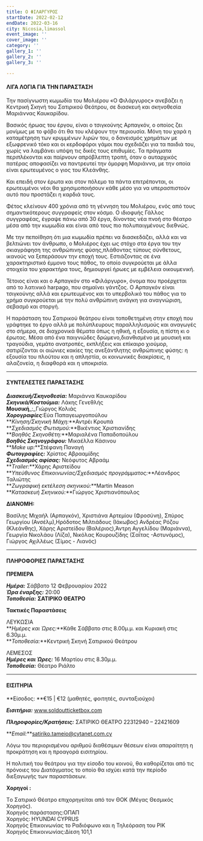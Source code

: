 ```yaml
---
title: Ο ΦΙΛΑΡΓΥΡΟΣ
startDate: 2022-02-12
endDate: 2022-03-16
city: Nicosia,limassol
event_image: ''
cover_image: ''
category: ''
gallery_1: ''
gallery_2: ''
gallery_3: ''

---
```

#### ΛΙΓΑ ΛΟΓΙΑ ΓΙΑ ΤΗΝ ΠΑΡΑΣΤΑΣΗ

Την πασίγνωστη κωμωδία του Μολιέρου «Ο Φιλάργυρος» ανεβάζει η Κεντρική Σκηνή του Σατιρικού Θεάτρου, σε διασκευή και σκηνοθεσία Μαριάννας Καυκαρίδου.

Βασικός ήρωας του έργου, είναι ο τσιγκούνης Αρπαγκόν, ο οποίος ζει μονίμως με το φόβο ότι θα του κλέψουν την περιουσία. Μόνη του χαρά η καταμέτρηση των κρυμμένων λιρών του, ο δανεισμός χρημάτων με εξωφρενικό τόκο και οι κερδοφόροι γάμοι που σχεδιάζει για τα παιδιά του, χωρίς να λαμβάνει υπόψη τις δικές τους επιθυμίες. Τα πράγματα περιπλέκονται και παίρνουν απρόβλεπτη τροπή, όταν ο αυταρχικός πατέρας αποφασίζει να παντρευτεί την όμορφη Μαριάννα, με την οποία είναι ερωτευμένος ο γιος του Κλεάνθης.

Και επειδή στον έρωτα και στον πόλεμο τα πάντα επιτρέπονται, οι ερωτευμένοι νέοι θα χρησιμοποιήσουν κάθε μέσο για να υπερασπιστούν αυτό που προστάζει η καρδιά τους.

Φέτος κλείνουν 400 χρόνια από τη γέννηση του Μολιέρου, ενός από τους σημαντικότερους συγγραφείς στον κόσμο. Ο ιδιοφυής Γάλλος συγγραφέας, έγραψε πάνω από 30 έργα, δίνοντας νέα πνοή στο θέατρο μέσα από την κωμωδία και είναι από τους πιο πολυπαιγμένους διεθνώς.

Με την πεποίθηση ότι μια κωμωδία πρέπει να διασκεδάζει, αλλά και να βελτιώνει τον άνθρωπο, ο Μολιέρος έχει ως στόχο στα έργα του την σκιαγράφηση της ανθρώπινης φύσης,πλάθοντας τύπους σύνθετους, ικανούς να ξεπεράσουν την εποχή τους. Εστιάζοντας σε ένα χαρακτηριστικό έμμονο τους πάθος, το οποίο συγκρούεται με άλλα στοιχεία του χαρακτήρα τους, δημιουργεί ήρωες με εμβέλεια οικουμενική.

Τέτοιος είναι και ο Αρπαγκόν στο «Φιλάργυρο», όνομα που προέρχεται από το λατινικό harpago, που σημαίνει γάντζος. Ο Αρπαγκόν είναι τσιγκούνης αλλά και ερωτευμένος και το υπερβολικό του πάθος για το χρήμα συγκρούεται με την πολύ ανθρώπινη ανάγκη για αναγνώριση, σεβασμό και στοργή.

Η παράσταση του Σατιρικού θεάτρου είναι τοποθετημένη στην εποχή που γράφτηκε το έργο αλλά με πολύπλευρους παραλληλισμούς και αναγωγές στο σήμερα, σε διαχρονικά θέματα όπως η ηθική, η εξουσία, η πίστη κι ο έρωτας. Μέσα από ένα παιγνιώδες δρώμενο,διανθισμένο με μουσική και τραγούδια, γεμάτο ανατροπές, εκπλήξεις και επίκαιρο χιούμορ, σατιρίζονται οι αιώνιες κακίες της ανεξάντλητης ανθρώπινης φύσης: η εξουσία του πλούτου και η απληστία, οι κοινωνικές διακρίσεις, η αλαζονεία, η διαφθορά και η υποκρισία.

***

#### ΣΥΝΤΕΛΕΣΤΕΣ ΠΑΡΑΣΤΑΣΗΣ

**_Διασκευή/Σκηνοθεσία:_** Μαριάννα Καυκαρίδου  
**_Σκηνικά/Κοστούμια:_** Λάκης Γενεθλής  
**Μουσική**_:_Γιώργος Κολιάς  
**_Χορογραφίες_**:Εύα Παπαγεωργοπούλου  
**_Κίνηση/Σκηνική Μάχη:_**Αντρέι Κρουπά  
**_Σχεδιασμός Φωτισμού:_**Βικέντιος Χριστιανίδης  
**_Βοηθός Σκηνοθέτη:_**Μαριαλένα Παπαδοπούλου  
**_Βοηθός Σκηνογράφου:_** Μικαέλλα Κάσινου  
**_Μake up:_**Στέφανη Παναγή  
**_Φωτογραφίες:_** Χρίστος Αβρααμίδης  
**_Σχεδιασμός αφίσας:_** Νεόφυτος Αβραάμ  
**_Τrailer:_**Χάρης Αριστείδου  
**_Υπεύθυνος Επικοινωνίας/Σχεδιασμός προγράμματος:_**Λέανδρος Ταλιώτης  
**_Ζωγραφική εκτέλεση σκηνικού:_**Martin Meason  
**_Κατασκευή Σκηνικού:_**Γιώργος Χριστιανόπουλος

**ΔΙΑΝΟΜΗ:**

Βασίλης Μιχαήλ (Αρπαγκόν), Χριστιάνα Αρτεμίου (Φροσύνη), Σπύρος Γεωργίου (Ανσέλμ),Ηρόδοτος Μιλτιάδους (Ιάκωβος) Ανδρέας Ρόζου (Κλεάνθης), Χάρης Αριστείδου (Βαλέριος),Άντρη Αγγελίδου (Μαριάννα), Γεωργία Νικολάου (Λίζα), Νικόλας Κουρουζίδης (Σαΐτας -Αστυνόμος), Γιώργος Αχιλλέως (Σίμος - Λιανός)

***

#### ΠΛΗΡΟΦΟΡΙΕΣ ΠΑΡΑΣΤΑΣΗΣ

**ΠΡΕΜΙΕΡΑ**

**_Ημέρα:_** Σάββατο 12 Φεβρουαρίου 2022   
**_Ώρα έναρξης:_** 20:00  
**_Τοποθεσία:_** **ΣΑΤΙΡΙΚΟ ΘΕΑΤΡΟ**

**Τακτικές Παραστάσεις**

ΛΕΥΚΩΣΙΑ  
**_Ημέρες και Ώρες:_**Κάθε Σάββατο στις 8.00μ.μ. και Κυριακή στις 6.30μ.μ.  
**_Τοποθεσία:_**Κεντρική Σκηνή Σατιρικού Θεάτρου

ΛΕΜΕΣΟΣ  
**_Ημέρες και Ώρες:_** 16 Μαρτίου στις 8.30μ.μ.  
**_Τοποθεσία:_** Θέατρο Ριάλτο

***

#### ΕΙΣΙΤΗΡΙΑ

**Είσοδος: **€15 | €12 (μαθητές, φοιτητές, συνταξιούχοι)

**_Εισιτήρια:_** www.soldoutticketbox.com

**_Πληροφορίες/Κρατήσεις:_** ΣΑΤΙΡΙΚΟ ΘΕΑΤΡΟ 22312940 – 22421609

**_Email:_**satiriko.tameio@cytanet.com.cy

Λόγω του περιορισμένου αριθμού διαθέσιμων θέσεων είναι απαραίτητη η προκράτηση και η προαγορά εισιτηρίου.

Η πολιτική του θεάτρου για την είσοδο του κοινού, θα καθορίζεται από τις πρόνοιες του Διατάγματος το οποίο θα ισχύει κατά την περίοδο διεξαγωγής των παραστάσεων.

**Χορηγοί :**

Tο Σατιρικό Θέατρο επιχορηγείται από τον ΘOK (Μέγας Θεσμικός Χορηγός).  
Χορηγός παράστασης:ΟΠΑΠ  
Χορηγός: HYUNDAI CYPRUS  
Χορηγός Επικοινωνίας το Ραδιόφωνο και η Τηλεόραση του ΡΙΚ  
Χορηγός Επικοινωνίας:Δίεση 101,1